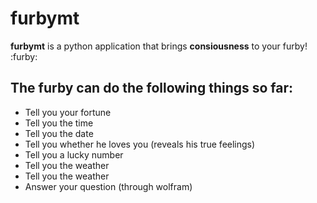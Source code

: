 # furbymt

**furbymt** is a python application that brings **consiousness** to your furby! :furby:

## The furby can do the following things so far:

* Tell you your fortune
* Tell you the time
* Tell you the date
* Tell you whether he loves you (reveals his true feelings)
* Tell you a lucky number
* Tell you the weather
* Tell you the weather
* Answer your question (through wolfram)


